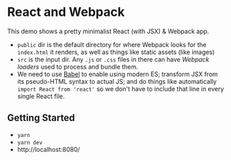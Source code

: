 # React and Webpack

This demo shows a pretty minimalist React (with JSX) & Webpack app.

- `public` dir is the default directory for where Webpack looks for the `index.html` it renders, as well as things like static assets (like images)
- `src` is the input dir. Any `.js` or `.css` files in there can have _Webpack loaders_ used to process and bundle them.
- We need to use [Babel](https://babeljs.io/) to enable using modern ES; transform JSX from its pseudo-HTML syntax to actual JS; and do things like automatically `import React from 'react'` so we don't have to include that line in every single React file.

## Getting Started

- `yarn`
- `yarn dev`
- http://localhost:8080/